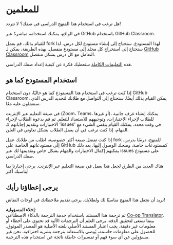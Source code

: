 <!--
CO_OP_TRANSLATOR_METADATA:
{
  "original_hash": "a094ef9927883de1cfcee51dbd143381",
  "translation_date": "2025-08-26T11:11:35+00:00",
  "source_file": "lessons/0-course-setup/for-teachers.md",
  "language_code": "ar"
}
-->
# للمعلمين

هل ترغب في استخدام هذا المنهج الدراسي في صفك؟ لا تتردد!

في الواقع، يمكنك استخدامه مباشرةً عبر GitHub باستخدام GitHub Classroom.

للقيام بذلك، قم بعمل fork لهذا المستودع. ستحتاج إلى إنشاء مستودع لكل درس، لذا ستحتاج إلى استخراج كل مجلد إلى مستودع منفصل. بهذه الطريقة، يمكن لـ [GitHub Classroom](https://classroom.github.com/classrooms) التعامل مع كل درس بشكل منفصل.

هذه [التعليمات الكاملة](https://github.blog/2020-03-18-set-up-your-digital-classroom-with-github-classroom/) ستعطيك فكرة عن كيفية إعداد صفك الدراسي.

## استخدام المستودع كما هو

إذا كنت ترغب في استخدام هذا المستودع كما هو حاليًا، دون استخدام GitHub Classroom، يمكن القيام بذلك أيضًا. ستحتاج إلى التواصل مع طلابك لتحديد الدرس الذي ستعملون عليه معًا.

في صيغة التعليم عبر الإنترنت (Zoom، Teams، أو غيرها)، يمكنك إنشاء غرف جانبية للطلاب لإجراء الاختبارات، وتوجيههم للاستعداد للتعلم. ثم قم بدعوة الطلاب لإجراء الاختبارات وتقديم إجاباتهم كـ 'issues' في وقت محدد. يمكنك القيام بنفس الشيء مع المهام، إذا كنت ترغب في أن يعمل الطلاب بشكل تعاوني في العلن.

إذا كنت تفضل صيغة أكثر خصوصية، اطلب من طلابك عمل fork للمنهج، درسًا بدرس، إلى مستودعاتهم الخاصة على GitHub كمستودعات خاصة، ومنحك الوصول إليها. بعد ذلك يمكنهم إكمال الاختبارات والمهام بشكل خاص وتقديمها لك عبر issues على مستودع صفك الدراسي.

هناك العديد من الطرق لجعل هذا يعمل في صيغة التعليم عبر الإنترنت. يرجى إخبارنا بما يناسبك أكثر!

## يرجى إعطاؤنا رأيك

نريد أن نجعل هذا المنهج مناسبًا لك ولطلابك. يرجى تقديم ملاحظاتك في لوحات النقاش!

**إخلاء المسؤولية**:  
تم ترجمة هذا المستند باستخدام خدمة الترجمة بالذكاء الاصطناعي [Co-op Translator](https://github.com/Azure/co-op-translator). بينما نسعى لتحقيق الدقة، يرجى العلم أن الترجمات الآلية قد تحتوي على أخطاء أو معلومات غير دقيقة. يجب اعتبار المستند الأصلي بلغته الأصلية هو المصدر الموثوق. للحصول على معلومات حاسمة، يُوصى بالاستعانة بترجمة بشرية احترافية. نحن غير مسؤولين عن أي سوء فهم أو تفسيرات خاطئة ناتجة عن استخدام هذه الترجمة.
